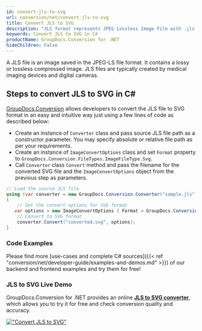 ```yaml
---
id: convert-jls-to-svg
url: conversion/net/convert-jls-to-svg
title: Convert JLS to SVG
description: "JLS format represents JPEG Lossless Image File with .jls extension. Learn how to convert JLS to SVG file programmatically in C# language using GroupDocs.Conversion for .NET library."
keywords: Convert JLS to SVG in C#
productName: GroupDocs.Conversion for .NET
hideChildren: False
---
```


A JLS file is an image saved in the JPEG-LS file format. It contains a lossy or lossless compressed image. JLS files are typically created by medical imaging devices and digital cameras.

## Steps to convert JLS to SVG in C#

[GroupDocs.Conversion](https://products.groupdocs.com/conversion/net) allows developers to convert the JLS file to SVG format in an easy and intuitive way just using a few lines of code as described below:

* Create an instance of `Converter` class and pass source JLS file path as a constructor parameter. You may specify absolute or relative file path as per your requirements. 
* Create an instance of `ImageConvertOptions` class and set `Format` property to `GroupDocs.Conversion.FileTypes.ImageFileType.Svg`.
* Call `Converter` class `Convert` method and pass the filename for the converted SVG file and the `ImageConvertOptions` object from the previous step as parameters.

```csharp
// Load the source JLS file
using (var converter = new GroupDocs.Conversion.Converter("sample.jls"))
{
    // Set the convert options for SVG format
   var options = new ImageConvertOptions { Format = GroupDocs.Conversion.FileTypes.ImageFileType.Svg };
    // Convert to SVG format
    converter.Convert("converted.svg", options);
}
```

### Code Examples

Please find more [use-cases and complete C# sources]({{< ref "conversion/net/developer-guide/examples-and-demos.md" >}}) of our backend and frontend examples and try them for free!

### JLS to SVG Live Demo

GroupDocs.Conversion for .NET provides an online [**JLS to SVG converter**](https://products.groupdocs.app/conversion/jls-to-svg), which allows you to try it for free and check conversion quality and accuracy.

[!["Convert JLS to SVG"](conversion/net/images/convert-to-svg/convert-jls-to-svg.png)](https://products.groupdocs.app/conversion/jls-to-svg)